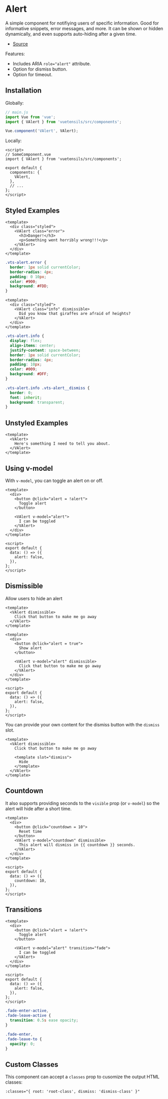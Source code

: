 # Alert

A simple component for notifiying users of specific information. Good for informative snippets, error messages, and more. It can be shown or hidden dynamically, and even supports auto-hiding after a given time.

- [Source](https://github.com/Stegosource/vuetensils/blob/master/src/components/VAlert/VAlert.vue)

Features:

- Includes ARIA `role="alert"` attribute.
- Option for dismiss button.
- Option for timeout.

## Installation

Globally:

```js
// main.js
import Vue from 'vue';
import { VAlert } from 'vuetensils/src/components';

Vue.component('VAlert', VAlert);
```

Locally:

```vue
<script>
// SomeComponent.vue
import { VAlert } from 'vuetensils/src/components';

export default {
  components: {
    VAlert,
  },
  // ...
};
</script>
```

## Styled Examples

```vue live
<template>
  <div class="styled">
    <VAlert class="error">
      <h3>Danger!</h3>
      <p>Something went horribly wrong!!!</p>
    </VAlert>
  </div>
</template>
```

```css
.vts-alert.error {
  border: 1px solid currentColor;
  border-radius: 4px;
  padding: 0 10px;
  color: #900;
  background: #FDD;
}
```

```vue live
<template>
  <div class="styled">
    <VAlert class="info" dismissible>
      Did you know that giraffes are afraid of heights?
    </VAlert>
  </div>
</template>
```

```css
.vts-alert.info {
  display: flex;
  align-items: center;
  justify-content: space-between;
  border: 1px solid currentColor;
  border-radius: 4px;
  padding: 10px;
  color: #009;
  background: #DFF;
}

.vts-alert.info .vts-alert__dismiss {
  border: 0;
  font: inherit;
  background: transparent;
}
```

## Unstyled Examples

```vue live
<template>
  <VAlert>
    Here's something I need to tell you about.
  </VAlert>
</template>
```

## Using v-model

With `v-model`, you can toggle an alert on or off.

```vue live
<template>
  <div>
    <button @click="alert = !alert">
      Toggle alert
    </button>

    <VAlert v-model="alert">
      I can be toggled
    </VAlert>
  </div>
</template>

<script>
export default {
  data: () => ({
    alert: false,
  }),
};
</script>
```

## Dismissible

Allow users to hide an alert

```vue live
<template>
  <VAlert dismissible>
    Click that button to make me go away
  </VAlert>
</template>
```

```vue live
<template>
  <div>
    <button @click="alert = true">
      Show alert
    </button>

    <VAlert v-model="alert" dismissible>
      Click that button to make me go away
    </VAlert>
  </div>
</template>

<script>
export default {
  data: () => ({
    alert: false,
  }),
};
</script>
```

You can provide your own content for the dismiss button with the `dismiss` slot.

```vue live
<template>
  <VAlert dismissible>
    Click that button to make me go away

    <template slot="dismiss">
      Hide
    </template>
  </VAlert>
</template>
```

## Countdown

It also supports providing seconds to the `visible` prop (or `v-model`) so the alert will hide after a short time.

```vue live
<template>
  <div>
    <button @click="countdown = 10">
      Reset time
    </button>
    <VAlert v-model="countdown" dismissible>
      This alert will dismiss in {{ countdown }} seconds.
    </VAlert>
  </div>
</template>

<script>
export default {
  data: () => ({
    countdown: 10,
  }),
};
</script>
```

## Transitions

```vue live
<template>
  <div>
    <button @click="alert = !alert">
      Toggle alert
    </button>

    <VAlert v-model="alert" transition="fade">
      I can be toggled
    </VAlert>
  </div>
</template>

<script>
export default {
  data: () => ({
    alert: false,
  }),
};
</script>
```

```css
.fade-enter-active,
.fade-leave-active {
  transition: 0.5s ease opacity;
}

.fade-enter,
.fade-leave-to {
  opacity: 0;
}
```

## Custom Classes

This component can accept a `classes` prop to cusomize the output HTML classes:

```
:classes="{ root: 'root-class', dismiss: 'dismiss-class' }"
```
